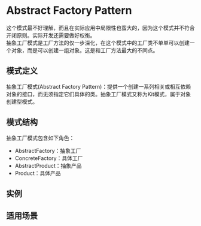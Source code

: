 # Abstract Factory Pattern

这个模式最不好理解，而且在实际应用中局限性也蛮大的，因为这个模式并不符合开闭原则。实际开发还需要做好权衡。  
抽象工厂模式是工厂方法的仅一步深化，在这个模式中的工厂类不单单可以创建一个对象，而是可以创建一组对象。这是和工厂方法最大的不同点。

## 模式定义

抽象工厂模式\(Abstract Factory Pattern\)：提供一个创建一系列相关或相互依赖对象的接口，而无须指定它们具体的类。抽象工厂模式又称为Kit模式，属于对象创建型模式。

## 模式结构

抽象工厂模式包含如下角色：

* AbstractFactory：抽象工厂
* ConcreteFactory：具体工厂
* AbstractProduct：抽象产品
* Product：具体产品

## 实例



## **适用场景**

